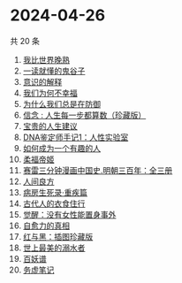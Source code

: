 # 2024-04-26

共 20 条

<!-- BEGIN WEREAD -->
<!-- 最后更新时间 2024-04-26 04:01:22 +0800 -->
1. [我比世界晚熟](https://weread.qq.com/web/bookDetail/cd6323b0813ab8bfeg019ebe)
1. [一读就懂的鬼谷子](https://weread.qq.com/web/bookDetail/22c32540813ab8bf2g012457)
1. [意识的解释](https://weread.qq.com/web/bookDetail/859326e0813ab705cg015746)
1. [我们为何不幸福](https://weread.qq.com/web/bookDetail/a9d324e0813ab8bf9g0162c9)
1. [为什么我们总是在防御](https://weread.qq.com/web/bookDetail/922321a0813ab7c62g0138e1)
1. [信念 : 人生每一步都算数（珍藏版）](https://weread.qq.com/web/bookDetail/9e1326b0813ab8736g0119ec)
1. [宝贵的人生建议](https://weread.qq.com/web/bookDetail/a2c32190813ab822fg014a9a)
1. [DNA鉴定师手记1：人性实验室](https://weread.qq.com/web/bookDetail/4a6329a0813ab8bd3g0142b8)
1. [如何成为一个有趣的人](https://weread.qq.com/web/bookDetail/d9f327b05ddc12d9f708421)
1. [柔福帝姬](https://weread.qq.com/web/bookDetail/95632340813ab8b9fg010827)
1. [赛雷三分钟漫画中国史.明朝三百年：全三册](https://weread.qq.com/web/bookDetail/9fc32f60813ab86b7g014c46)
1. [人间良方](https://weread.qq.com/web/bookDetail/14b32920813ab8650g012720)
1. [病房生死录·重疾篇](https://weread.qq.com/web/bookDetail/d5c32f70813ab8b7bg011117)
1. [古代人的衣食住行](https://weread.qq.com/web/bookDetail/6ba32080813ab8b82g014a38)
1. [觉醒：没有女性能置身事外](https://weread.qq.com/web/bookDetail/c6a32210813ab8c07g011e08)
1. [自愈力的真相](https://weread.qq.com/web/bookDetail/f7a32b70718032d9f7a4c60)
1. [红与黑：插图珍藏版](https://weread.qq.com/web/bookDetail/ec9325a0813ab7ac7g018ac9)
1. [世上最美的溺水者](https://weread.qq.com/web/bookDetail/35332d50813ab6e80g018782)
1. [百妖谱](https://weread.qq.com/web/bookDetail/0803206071e91694080b9d4)
1. [务虚笔记](https://weread.qq.com/web/bookDetail/39632dd071639693396a1e9)
<!-- END WEREAD -->
